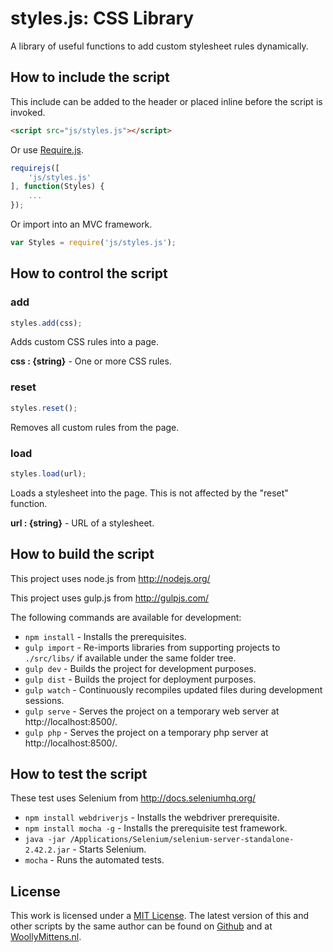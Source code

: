 # styles.js: CSS Library

A library of useful functions to add custom stylesheet rules dynamically.

## How to include the script

This include can be added to the header or placed inline before the script is invoked.

```html
<script src="js/styles.js"></script>
```

Or use [Require.js](https://requirejs.org/).

```js
requirejs([
	'js/styles.js'
], function(Styles) {
	...
});
```

Or import into an MVC framework.

```js
var Styles = require('js/styles.js');
```

## How to control the script

### add

```javascript
styles.add(css);
```

Adds custom CSS rules into a page.

**css : {string}** - One or more CSS rules.

### reset

```javascript
styles.reset();
```

Removes all custom rules from the page.

### load

```javascript
styles.load(url);
```

Loads a stylesheet into the page. This is not affected by the "reset" function.

**url : {string}** - URL of a stylesheet.

## How to build the script

This project uses node.js from http://nodejs.org/

This project uses gulp.js from http://gulpjs.com/

The following commands are available for development:
+ `npm install` - Installs the prerequisites.
+ `gulp import` - Re-imports libraries from supporting projects to `./src/libs/` if available under the same folder tree.
+ `gulp dev` - Builds the project for development purposes.
+ `gulp dist` - Builds the project for deployment purposes.
+ `gulp watch` - Continuously recompiles updated files during development sessions.
+ `gulp serve` - Serves the project on a temporary web server at http://localhost:8500/.
+ `gulp php` - Serves the project on a temporary php server at http://localhost:8500/.

## How to test the script

These test uses Selenium from http://docs.seleniumhq.org/

+ `npm install webdriverjs` - Installs the webdriver prerequisite.
+ `npm install mocha -g` - Installs the prerequisite test framework.
+ `java -jar /Applications/Selenium/selenium-server-standalone-2.42.2.jar` - Starts Selenium.
+ `mocha` - Runs the automated tests.

## License

This work is licensed under a [MIT License](https://opensource.org/licenses/MIT). The latest version of this and other scripts by the same author can be found on [Github](https://github.com/WoollyMittens) and at [WoollyMittens.nl](https://www.woollymittens.nl/).
